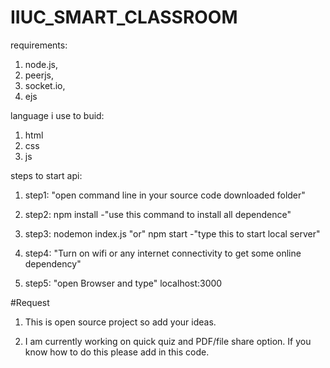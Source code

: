 # IIUC_SMART_CLASSROOM

requirements:
 1. node.js,
 2. peerjs, 
 3. socket.io,
 4. ejs

language i use to buid:
 1. html
 2. css
 3. js
 
steps to start api:
  1. step1: "open command line in your source code downloaded folder" 
  
  2. step2: npm install -"use this command to install all dependence"
  
  3. step3: nodemon index.js "or" npm start -"type this to start local server"
  
  4. step4: "Turn on wifi or any internet connectivity to get some online dependency"

  5. step5: "open Browser and type"  localhost:3000   

#Request 
  1. This is open source project so add your ideas.
  
  2. I am currently working on quick quiz and PDF/file share option. If you know how to do this please add in this code.

